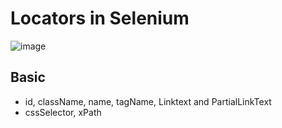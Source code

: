 
# Locators in Selenium
![image](https://github.com/user-attachments/assets/fad0104c-6575-478f-b69c-1eb463ff8d9e)

## Basic 
* id, className, name, tagName, Linktext and PartialLinkText
* cssSelector, xPath
